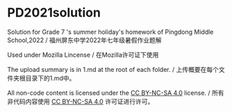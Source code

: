 # PD2021solution

Solution for Grade 7 's summer holiday's homework of Pingdong Middle School,2022 / 福州屏东中学2022年七年级暑假作业题解

Used under Mozilla Lincense / 在Mozilla许可证下使用

The upload summary is in 1.md at the root of each folder. / 上传概要在每个文件夹根目录下的1.md中。

All non-code content is licensed under the [CC BY-NC-SA 4.0](https://creativecommons.org/licenses/by-nc-sa/4.0/) license. / 所有非代码内容使用 [CC BY-NC-SA 4.0](https://creativecommons.org/licenses/by-nc-sa/4.0/) 许可证进行许可。
